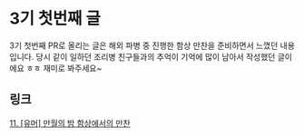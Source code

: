 # 3기 첫번째 글
3기 첫번째 PR로 올리는 글은 해외 파병 중 진행한 함상 만찬을 준비하면서 느꼈던 내용입니다.
당시 같이 일하던 조리병 친구들과의 추억이 기억에 많이 남아서 작성했던 글이에요 ㅎㅎ
재미로 봐주세요~

## 링크
[11. [유머] 만월의 밤 함상에서의 만찬](https://makerjun.com/travel/feast)

